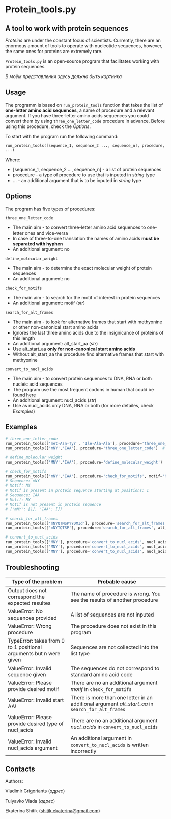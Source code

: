 # Protein_tools.py
## A tool to work with protein sequences

*Proteins* are under the constant focus of scientists. Currently, there are an enormous amount of tools to operate with nucleotide sequences, however, the same ones for proteins are extremely rare. 


`Protein_tools.py` is an open-source program that facilitates working with protein sequences. 

*В моём представлении здесь должна быть картинка*

## Usage
The programm is based on `run_protein_tools` function that takes the list of **one-letter amino acid sequences**, a name of procedure and a relevant argument. If you have three-letter amino acids sequences you could convert them by using `three_one_letter_code` procedure in advance. Before using this procedure, check the *Options*.

To start with the program run the following command:

`run_protein_tools([sequence_1, sequence_2 ..., sequence_n], procedure, ...)`

Where:
- [sequence_1, sequence_2 ..., sequence_n] - a list of protein sequences
- procedure - a type of procedure to use that is inputed in *string* type
- ... - an additional argument that is to be inputed in *string* type

## Options

The program has five types of procedures:

 `three_one_letter_code`

- The main aim - to convert three-letter amino acid sequences to one-letter ones and vice-versa
- In case of three-to-one translation the names of amino acids **must be separated with hyphen**
- An additional argument: no

 `define_molecular_weight` 

- The main aim - to determine the exact molecular weight of protein sequences
- An additional argument: no

 `check_for_motifs` 

- The main aim - to search for the motif of interest in protein sequences
- An additional argument: motif (*str*)

 `search_for_alt_frames` 
 
- The main aim - to look for alternative frames that start with methyonine or other non-canonical start amino acids
- Ignores the last three amino acids due to the insignicance of proteins of this length
- An additional argument: alt_start_aa (*str*)
- Use alt_start_aa **only for non-canonical start amino acids**
- Without alt_start_aa the procedure find alternative frames that start with methyonine

`convert_to_nucl_acids` 

- The main aim - to convert protein sequences to DNA, RNA or both nucleic acid sequences
- The program use the most frequent codons in human that could be found [here](https://www.genscript.com/tools/codon-frequency-table)
- An additional argument: nucl_acids (*str*)
- Use as nucl_acids only DNA, RNA or both (for more detailes, check *Examples*)
  

## Examples
```python
# three_one_letter_code
run_protein_tools(['met-Asn-Tyr', 'Ile-Ala-Ala'], procedure='three_one_letter_code')  # ['mNY', 'IAA']
run_protein_tools(['mNY','IAA'], procedure='three_one_letter_code')  # ['met-Asn-Tyr', 'Ile-Ala-Ala']

# define_molecular_weight
run_protein_tools(['MNY','IAA'], procedure='define_molecular_weight')  # [462.52000000000004, 309.35]

# check_for_motifs
run_protein_tools(['mNY','IAA'], procedure='check_for_motifs', motif='NY')
# Sequence: mNY
# Motif: NY
# Motif is present in protein sequence starting at positions: 1
# Sequence: IAA
# Motif: NY
# Motif is not present in protein sequence
# {'mNY': [1], 'IAA': []}

# search_for_alt_frames
run_protein_tools(['mNYQTMSPYYDMId'], procedure='search_for_alt_frames')  # {'mNYQTMSPYYDMId': ['MSPYYDMId']}
run_protein_tools(['mNYTQTSP'], procedure='search_for_alt_frames', alt_start_aa='T')  # {'mNYTQTSP': ['TQTSP']}

# convert_to_nucl_acids
run_protein_tools(['MNY'], procedure='convert_to_nucl_acids', nucl_acids = 'RNA')  # {'RNA': ['AUGAACUAU']}
run_protein_tools(['MNY'], procedure='convert_to_nucl_acids', nucl_acids = 'DNA')  # {'DNA': ['ATGAACTAT']}
run_protein_tools(['MNY'], procedure='convert_to_nucl_acids', nucl_acids = 'both') # {'RNA': ['AUGAACUAU'], 'DNA': ['ATGAACTAT']}

```

## Troubleshooting

|  Type of the problem                                             |  Probable cause
| ------------------------------------------------------------ |--------------------
| Output does not correspond the expected resultes             | The name of procedure is wrong. You see the results of another procedure
| ValueError: No sequences provided                          | A list of sequences are not inputed
| ValueError: Wrong procedure                                | The procedure does not exist in this program
| TypeError: takes from 0 to 1 positional arguments but n were given  | Sequences are not collected into the list type
| ValueError: Invalid sequence given                         | The sequences do not correspond to standard amino acid code
| ValueError: Please provide desired motif                   | There are no an additional argument *motif* in `check_for_motifs`
| ValueError: Invalid start AA!                              | There is more than one letter in an additional argument *alt_start_aa* in `search_for_alt_frames`
| ValueError: Please provide desired type of nucl_acids      | There are no an additional argument *nucl_acids* in `convert_to_nucl_acids`
| ValueError: Invalid nucl_acids argument                    | An additional argument in `convert_to_nucl_acids` is written incorrectly
## Contacts
Authors:

Vladimir Grigoriants (*адрес*)

Tulyavko Vlada (*адрес*)

Ekaterina Shitik (shitik.ekaterina@gmail.com)
